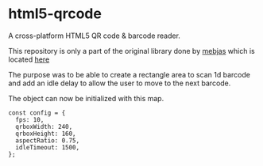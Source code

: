 # html5-qrcode
A cross-platform HTML5 QR code &amp; barcode reader.

This repository is only a part of the original library done by [mebjas](https://github.com/mebjas) which is located [here](https://github.com/mebjas/html5-qrcode)

The purpose was to be able to create a rectangle area to scan 1d barcode and add an idle delay to allow the user to move to the next barcode.

The object can now be initialized with this map.

```
const config = {
  fps: 10,
  qrboxWidth: 240,
  qrboxHeight: 160,
  aspectRatio: 0.75,
  idleTimeout: 1500,
};
```
